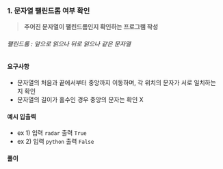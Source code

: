 ### 1. 문자열 팰린드롬 여부 확인
> **주어진 문자열이 팰린드롬인지 확인하는 프로그램 작성**
###### 팰린드롬 : 앞으로 읽으나 뒤로 읽으나 같은 문자열

#### 요구사항
- 문자열의 처음과 끝에서부터 중앙까지 이동하며, 각 위치의 문자가 서로 일치하는 지 확인
- 문자열의 길이가 홀수인 경우 중앙의 문자는 확인 X
  
#### 예시 입출력
- ex 1) 입력 `radar` 출력 `True`
- ex 2) 입력 `python` 출력 `False`

#### 풀이
